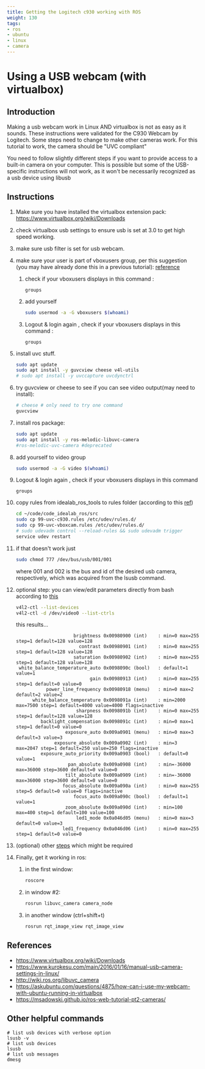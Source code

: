 ```yaml
---
title: Getting the Logitech c930 working with ROS
weight: 130
tags:
- ros
- ubuntu
- linux
- camera
---
```


# Using a USB webcam (with virtualbox)

## Introduction

Making a usb webcam work in Linux AND virtualbox is not as easy as it sounds.  These instructions were validated for the C930 Webcam by Logitech.  Some steps need to change to make other cameras work.  For this tutorial to work, the camera should be "UVC compliant"

You need to follow slightly different steps if you want to provide access to a built-in camera on your computer.  This is possible but some of the USB-specific instructions will not work, as it won't be necessarily recognized as a usb device using libusb

## Instructions

1. Make sure you have installed the virtualbox extension pack: <https://www.virtualbox.org/wiki/Downloads>
1. check virtualbox usb settings to ensure usb is set at 3.0 to get high speed working.
1. make sure usb filter is set for usb webcam.
1. make sure your user is part of vboxusers group, per this suggestion (you may have already done this in a previous tutorial): [reference](https://askubuntu.com/questions/4875/how-can-i-use-my-webcam-with-ubuntu-running-in-virtualbox)

    1. check if your vboxusers displays in this command :

        ```
        groups
        ```

    1. add yourself

        ```bash
        sudo usermod -a -G vboxusers $(whoami)
        ```

    1. Logout & login again , check if your vboxusers displays in this command :

        ```
        groups
        ```

1. install uvc stuff.

    ```bash
    sudo apt update
    sudo apt install -y guvcview cheese v4l-utils
    # sudo apt install -y uvccapture uvcdynctrl
    ```

1. try guvcview or cheese to see if you can see video output(may need to install):

    ```bash
    # cheese # only need to try one command
    guvcview
    ```

1. install ros package:

    ```bash
    sudo apt update
    sudo apt install -y ros-melodic-libuvc-camera
    #ros-melodic-uvc-camera #deprecated
    ```

1. add yourself to video group

      ```bash
      sudo usermod -a -G video $(whoami)
      ```

1. Logout & login again , check if your vboxusers displays in this command

    ```
    groups
    ```

1. copy rules from idealab_ros_tools to rules folder (according to this [ref](http://wiki.ros.org/libuvc_camera))

    ```bash
    cd ~/code/code_idealab_ros/src
    sudo cp 99-uvc-c930.rules /etc/udev/rules.d/
    sudo cp 99-uvc-vboxcam.rules /etc/udev/rules.d/
    # sudo udevadm control --reload-rules && sudo udevadm trigger
    service udev restart
    ```

1. if that doesn't work just

    ```bash
    sudo chmod 777 /dev/bus/usb/001/001
    ```

    where 001 and 002 is the bus and id of the desired usb camera, respectively, which was acquired from the lsusb command.

1. optional step: you can view/edit parameters directly from bash according to [this](https://www.kurokesu.com/main/2016/01/16/manual-usb-camera-settings-in-linux/)

    ```bash
    v4l2-ctl --list-devices
    v4l2-ctl -d /dev/video0 --list-ctrls
    ```

    this results...

    ```
                         brightness 0x00980900 (int)    : min=0 max=255 step=1 default=128 value=128
                           contrast 0x00980901 (int)    : min=0 max=255 step=1 default=128 value=128
                         saturation 0x00980902 (int)    : min=0 max=255 step=1 default=128 value=128
     white_balance_temperature_auto 0x0098090c (bool)   : default=1 value=1
                               gain 0x00980913 (int)    : min=0 max=255 step=1 default=0 value=0
               power_line_frequency 0x00980918 (menu)   : min=0 max=2 default=2 value=2
          white_balance_temperature 0x0098091a (int)    : min=2000 max=7500 step=1 default=4000 value=4000 flags=inactive
                          sharpness 0x0098091b (int)    : min=0 max=255 step=1 default=128 value=128
             backlight_compensation 0x0098091c (int)    : min=0 max=1 step=1 default=0 value=0
                      exposure_auto 0x009a0901 (menu)   : min=0 max=3 default=3 value=3
                  exposure_absolute 0x009a0902 (int)    : min=3 max=2047 step=1 default=250 value=250 flags=inactive
             exposure_auto_priority 0x009a0903 (bool)   : default=0 value=1
                       pan_absolute 0x009a0908 (int)    : min=-36000 max=36000 step=3600 default=0 value=0
                      tilt_absolute 0x009a0909 (int)    : min=-36000 max=36000 step=3600 default=0 value=0
                     focus_absolute 0x009a090a (int)    : min=0 max=255 step=5 default=0 value=0 flags=inactive
                         focus_auto 0x009a090c (bool)   : default=1 value=1
                      zoom_absolute 0x009a090d (int)    : min=100 max=400 step=1 default=100 value=100
                          led1_mode 0x0a046d05 (menu)   : min=0 max=3 default=0 value=3
                     led1_frequency 0x0a046d06 (int)    : min=0 max=255 step=1 default=0 value=0
    ```

1. (optional) other [steps](http://wiki.ros.org/libuvc_camera#Running_the_driver) which might be required

1. Finally, get it working in ros:

    1. in the first window:

        ```bash
        roscore
        ```

    1. in window #2:

        ```bash
        rosrun libuvc_camera camera_node
        ```

    1. in another window (ctrl+shift+t)

        ```bash
        rosrun rqt_image_view rqt_image_view
        ```

## References

* <https://www.virtualbox.org/wiki/Downloads>
* <https://www.kurokesu.com/main/2016/01/16/manual-usb-camera-settings-in-linux/>
* <http://wiki.ros.org/libuvc_camera>
* <https://askubuntu.com/questions/4875/how-can-i-use-my-webcam-with-ubuntu-running-in-virtualbox>
* <https://msadowski.github.io/ros-web-tutorial-pt2-cameras/>

## Other helpful commands

```
# list usb devices with verbose option
lsusb -v
# list usb devices
lsusb
# list usb messages
dmesg
```
